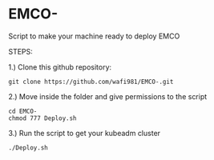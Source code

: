 # EMCO-
Script to make your machine ready to deploy EMCO

STEPS:

1.) Clone this github repository:
 
```
git clone https://github.com/wafi981/EMCO-.git
```

2.) Move inside the folder and give permissions to the script

```
cd EMCO-
chmod 777 Deploy.sh

```
3.) Run the script to get your kubeadm cluster

```
./Deploy.sh

```
